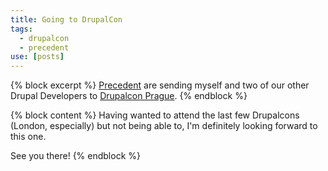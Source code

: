 ```yaml
---
title: Going to DrupalCon
tags:
  - drupalcon
  - precedent
use: [posts]
---
```

{% block excerpt %}
[Precedent](http://www.precedent.co.uk) are sending myself and two of our other Drupal Developers to [Drupalcon Prague](http://prague2013.drupal.org).
{% endblock %}

{% block content %}
Having wanted to attend the last few Drupalcons (London, especially) but not being able to, I'm definitely looking forward to this one.

See you there!
{% endblock %}
